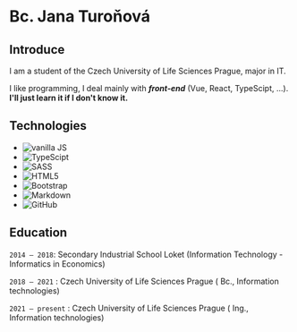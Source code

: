 # Bc. Jana Turoňová

## Introduce
I am a student of the Czech University of Life Sciences Prague, major in IT.

I like programming, I deal mainly with ***front-end*** (Vue, React, TypeScipt, ...). **I'll just learn it if I don't know it.**

## Technologies
+ ![vanilla JS](https://img.shields.io/badge/-JavaScript-black?style=flat-square&logo=javascript)
+ ![TypeScipt](https://img.shields.io/badge/-TypeScript-black?style=flat-square&logo=typescript)
+ ![SASS](https://img.shields.io/badge/-SASS-black?style=flat-square&logo=sass)
+ ![HTML5](https://img.shields.io/badge/-HTML5-black?style=flat-square&logo=html5)
+ ![Bootstrap](https://img.shields.io/badge/-Bootstrap-black?style=flat-square&logo=bootstrap)
+ ![Markdown](https://img.shields.io/badge/-Markdown-black?style=flat-square&logo=markdown)
+ ![GitHub](https://img.shields.io/badge/-GitHub-black?style=flat-square&logo=GitHub)

## Education

`2014 – 2018`: Secondary Industrial School Loket (Information Technology - Informatics in Economics)

`2018 – 2021` : Czech University of Life Sciences Prague ( Bc., Information technologies)

`2021 – present` : Czech University of Life Sciences Prague ( Ing., Information technologies)
